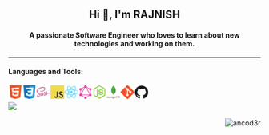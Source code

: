 <h2 align="center">Hi 👋, I'm RAJNISH</h2>
<h4 align="center">A passionate Software Engineer who loves to learn about new technologies and working on them.</h4>

---

#### Languages and Tools:

<img align="left" alt="HTML5" width="28px" src="https://raw.githubusercontent.com/devicons/devicon/master/icons/html5/html5-original.svg" />
<img align="left" alt="CSS3" width="28px" src="https://raw.githubusercontent.com/devicons/devicon/master/icons/css3/css3-original.svg" />
<img align="left" alt="Sass" width="28px" src="https://raw.githubusercontent.com/devicons/devicon/master/icons/sass/sass-original.svg" />
<img align="left" alt="JavaScript" width="28px" src="https://raw.githubusercontent.com/devicons/devicon/master/icons/javascript/javascript-original.svg" />
<img align="left" alt="React" width="28px" src="https://raw.githubusercontent.com/devicons/devicon/master/icons/react/react-original.svg" />
<img align="left" alt="GraphQL" width="28px" src="https://raw.githubusercontent.com/devicons/devicon/master/icons/graphql/graphql-plain.svg" />
<img align="left" alt="Node.js" width="28px" src="https://raw.githubusercontent.com/devicons/devicon/master/icons/nodejs/nodejs-original.svg" />
<img align="left" alt="MongoDB" width="28px" src="https://raw.githubusercontent.com/devicons/devicon/master/icons/mongodb/mongodb-original-wordmark.svg" />
<img align="left" alt="Git" width="28px" src="https://raw.githubusercontent.com/devicons/devicon/master/icons/git/git-original.svg" />
<img align="left" alt="GitHub" width="28px" src="https://raw.githubusercontent.com/devicons/devicon/master/icons/github/github-original.svg" />  
<br>
<br>
<a href="https://github.com/ancod3r/TodoList" target="_blank">
  <img src="https://github-readme-stats.vercel.app/api/pin/?username=ancod3r&repo=TodoList&theme=chartreuse-dark" />
</a>
<br/><p align="right"> <img src="https://komarev.com/ghpvc/?username=ancod3r&label=Profile%20views&color=eb4112&style=plastic" alt="ancod3r" /> </p>
